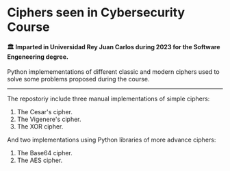 # Ciphers seen in Cybersecurity Course
#### 🏛️ Imparted in Universidad Rey Juan Carlos during 2023 for the Software Engeneering degree.
Python implemementations of different classic and modern ciphers used to 
solve some problems proposed during the course.
- - -

The repostoriy include three manual implementations of simple ciphers:
1. The Cesar's cipher.
2. The Vigenere's cipher.
3. The XOR cipher.

And two implementations using Python libraries of more advance ciphers:
1. The Base64 cipher.
2. The AES cipher.
